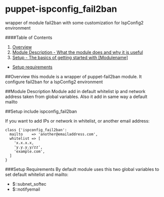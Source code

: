 puppet-ispconfig\_fail2ban
=========================

wrapper of module fail2ban with some customization for IspConfig2 environment

####Table of Contents

1. [Overview](#overview)
2. [Module Description - What the module does and why it is useful](#module-description)
3. [Setup - The basics of getting started with [Modulename]](#setup)
 * [Setup requirements](#setup-requirements)

##Overview
this module is a wrapper of puppet-fail2ban module. It configure fail2ban for a IspConfig2 environment

##Module Description
Module add in default whitelist ip and network address taken from global variables. Also it add in same way a default mailto

##Setup
    include ispconfig_fail2ban

If you want to add IPs or network in whitelist, or another email address:

    class {'ispconfig_fail2ban':
      mailto    => 'another@emailaddress.com',
      whitelist => [
        'x.x.x.x,
        'y.y.y.y/zz',
        'example.com',
      ]
    }

###Setup Requirements
By default module uses this two global variables to set default whitelist and mailto:
 * $::subnet\_softec
 * $::notifyemail
